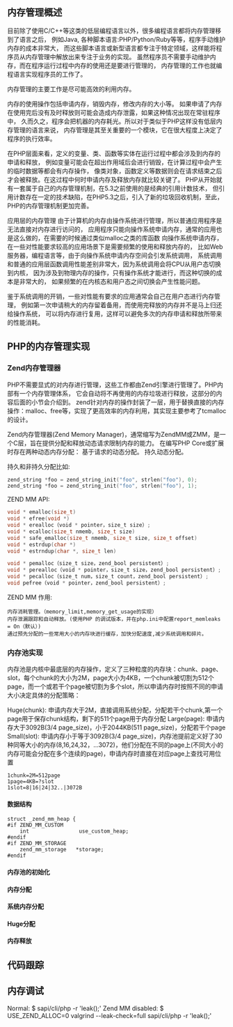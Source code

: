 ## 内存管理概述

目前除了使用C/C++等这类的低层编程语言以外，很多编程语言都将内存管理移到了语言之后， 例如Java, 各种脚本语言:PHP/Python/Ruby等等，程序手动维护内存的成本非常大， 而这些脚本语言或新型语言都专注于特定领域，这样能将程序员从内存管理中解放出来专注于业务的实现。 虽然程序员不需要手动维护内存，而在程序运行过程中内存的使用还是要进行管理的， 内存管理的工作也就编程语言实现程序员的工作了。

内存管理的主要工作是尽可能高效的利用内存。

内存的使用操作包括申请内存，销毁内存，修改内存的大小等。 如果申请了内存在使用完后没有及时释放则可能会造成内存泄露，如果这种情况出现在常驻程序中， 久而久之，程序会把机器的内存耗光。所以对于类似于PHP这样没有低层内存管理的语言来说， 内存管理是其至关重要的一个模块，它在很大程度上决定了程序的执行效率。

在PHP层面来看，定义的变量、类、函数等实体在运行过程中都会涉及到内存的申请和释放， 例如变量可能会在超出作用域后会进行销毁，在计算过程中会产生的临时数据等都会有内存操作， 像类对象，函数定义等数据则会在请求结束之后才会被释放。在这过程中何时申请内存及释放内存就比较关键了。 PHP从开始就有一套属于自己的内存管理机制，在5.3之前使用的是经典的引用计数技术， 但引用计数存在一定的技术缺陷，在PHP5.3之后，引入了新的垃圾回收机制，至此，PHP的内存管理机制更加完善。


应用层的内存管理
由于计算机的内存由操作系统进行管理，所以普通应用程序是无法直接对内存进行访问的， 应用程序只能向操作系统申请内存，通常的应用也是这么做的，在需要的时候通过类似malloc之类的库函数 向操作系统申请内存，在一些对性能要求较高的应用场景下是需要频繁的使用和释放内存的， 比如Web服务器，编程语言等，由于向操作系统申请内存空间会引发系统调用， 系统调用和普通的应用层函数调用性能差别非常大，因为系统调用会将CPU从用户态切换到内核， 因为涉及到物理内存的操作，只有操作系统才能进行，而这种切换的成本是非常大的， 如果频繁的在内核态和用户态之间切换会产生性能问题。

鉴于系统调用的开销，一些对性能有要求的应用通常会自己在用户态进行内存管理， 例如第一次申请稍大的内存留着备用，而使用完释放的内存并不是马上归还给操作系统， 可以将内存进行复用，这样可以避免多次的内存申请和释放所带来的性能消耗。


## PHP的内存管理实现

### Zend内存管理器
PHP不需要显式的对内存进行管理，这些工作都由Zend引擎进行管理了。PHP内部有一个内存管理体系， 它会自动将不再使用的内存垃圾进行释放，这部分的内容后面的小节会介绍到。
zend针对内存的操作封装了一层，用于替换直接的内存操作：malloc、free等，实现了更高效率的内存利用，其实现主要参考了tcmalloc的设计。

Zend内存管理器(Zend Memory Manager)，通常缩写为ZendMM或ZMM，是一个C层，旨在提供分配和释放动态请求限制内存的能力。
在编写PHP Core或扩展时存在两种动态内存分配：
    基于请求的动态分配。
    持久动态分配。

持久和非持久分配比如:    
```c
zend_string *foo = zend_string_init("foo", strlen("foo"), 0);
zend_string *foo = zend_string_init("foo", strlen("foo"), 1);
```

ZEND MM API:
```c
void * emalloc(size_t)
void * efree(void *) 
void * erealloc（void * pointer，size_t size）;
void * ecalloc(size_t nmemb, size_t size)
void * safe_emalloc(size_t nmemb, size_t size, size_t offset)
void * estrdup(char *)
void * estrndup(char *, size_t len)

void * pemalloc（size_t size，zend_bool persistent）;
void * perealloc（void * pointer，size_t size，zend_bool persistent）;
void * pecalloc（size_t num，size_t count，zend_bool persistent）;
void pefree（void * pointer，zend_bool persistent）;
```

ZEND MM 作用:

    内存消耗管理。（memory_limit,memory_get_usage的实现）
    内存泄漏跟踪和自动释放。(使用PHP 的调试版本，并在php.ini中配置report_memleaks = On（默认）)
    通过预先分配的一些常用大小的内存块进行缓存，加快分配速度,减少系统调用和碎片。


### 内存池实现

内存池是内核中最底层的内存操作，定义了三种粒度的内存块：chunk、page、slot，每个chunk的大小为2M，page大小为4KB，一个chunk被切割为512个page，而一个或若干个page被切割为多个slot，所以申请内存时按照不同的申请大小决定具体的分配策略：

Huge(chunk): 申请内存大于2M，直接调用系统分配，分配若干个chunk,第一个page用于保存chunk结构，剩下的511个page用于内存分配
Large(page): 申请内存大于3092B(3/4 page_size)，小于2044KB(511 page_size)，分配若干个page
Small(slot): 申请内存小于等于3092B(3/4 page_size)，内存池提前定义好了30种同等大小的内存(8,16,24,32，...3072)，他们分配在不同的page上(不同大小的内存可能会分配在多个连续的page)，申请内存时直接在对应page上查找可用位置

    1chunk=2M=512page 
    1page=4KB=?slot
    1slot=8|16|24|32..|3072B


#### 数据结构
```
struct _zend_mm_heap {
#if ZEND_MM_CUSTOM
	int                use_custom_heap;
#endif
#if ZEND_MM_STORAGE
	zend_mm_storage   *storage;
#endif
```

#### 内存池的初始化
#### 内存分配
#### 系统内存分配
#### Huge分配
#### 内存释放


## 代码跟踪





## 内存调试

Normal:
    $ sapi/cli/php -r 'leak();'
Zend MM disabled:
    $ USE_ZEND_ALLOC=0 valgrind --leak-check=full sapi/cli/php -r 'leak();'


























